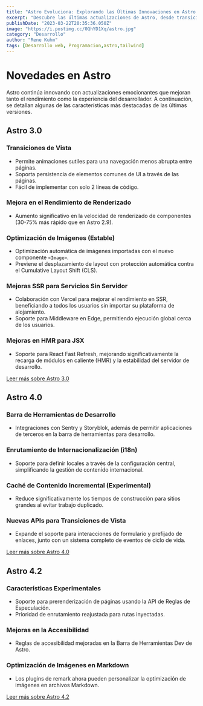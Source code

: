 ```yaml
---
title: "Astro Evoluciona: Explorando las Últimas Innovaciones en Astro 3.0, 4.0 y 4.2"
excerpt: "Descubre las últimas actualizaciones de Astro, desde transiciones de vista suaves y optimización de imágenes hasta avanzadas mejoras en SSR y una innovadora barra de herramientas de desarrollo. Astro 3.0, 4.0 y 4.2 traen mejoras significativas que prometen revolucionar el desarrollo web moderno, mejorando tanto el rendimiento como la experiencia del usuario."
publishDate: "2023-03-22T20:35:36.050Z"
image: "https://i.postimg.cc/0QhYD1Xq/astro.jpg"
category: "Desarrollo"
author: "Rene Kuhm"
tags: [Desarrollo web, Programacion,astro,tailwind]
---
```


# Novedades en Astro

Astro continúa innovando con actualizaciones emocionantes que mejoran tanto el rendimiento como la experiencia del desarrollador. A continuación, se detallan algunas de las características más destacadas de las últimas versiones.

## Astro 3.0

### Transiciones de Vista
- Permite animaciones sutiles para una navegación menos abrupta entre páginas.
- Soporta persistencia de elementos comunes de UI a través de las páginas.
- Fácil de implementar con solo 2 líneas de código.

### Mejora en el Rendimiento de Renderizado
- Aumento significativo en la velocidad de renderizado de componentes (30-75% más rápido que en Astro 2.9).

### Optimización de Imágenes (Estable)
- Optimización automática de imágenes importadas con el nuevo componente `<Image>`.
- Previene el desplazamiento de layout con protección automática contra el Cumulative Layout Shift (CLS).

### Mejoras SSR para Servicios Sin Servidor
- Colaboración con Vercel para mejorar el rendimiento en SSR, beneficiando a todos los usuarios sin importar su plataforma de alojamiento.
- Soporte para Middleware en Edge, permitiendo ejecución global cerca de los usuarios.

### Mejoras en HMR para JSX
- Soporte para React Fast Refresh, mejorando significativamente la recarga de módulos en caliente (HMR) y la estabilidad del servidor de desarrollo.

[Leer más sobre Astro 3.0](https://astro.build/blog/astro-30)

## Astro 4.0

### Barra de Herramientas de Desarrollo
- Integraciones con Sentry y Storyblok, además de permitir aplicaciones de terceros en la barra de herramientas para desarrollo.

### Enrutamiento de Internacionalización (i18n)
- Soporte para definir locales a través de la configuración central, simplificando la gestión de contenido internacional.

### Caché de Contenido Incremental (Experimental)
- Reduce significativamente los tiempos de construcción para sitios grandes al evitar trabajo duplicado.

### Nuevas APIs para Transiciones de Vista
- Expande el soporte para interacciones de formulario y prefijado de enlaces, junto con un sistema completo de eventos de ciclo de vida.

[Leer más sobre Astro 4.0](https://astro.build/blog/astro-40)

## Astro 4.2

### Características Experimentales
- Soporte para prerenderización de páginas usando la API de Reglas de Especulación.
- Prioridad de enrutamiento reajustada para rutas inyectadas.

### Mejoras en la Accesibilidad
- Reglas de accesibilidad mejoradas en la Barra de Herramientas Dev de Astro.

### Optimización de Imágenes en Markdown
- Los plugins de remark ahora pueden personalizar la optimización de imágenes en archivos Markdown.

[Leer más sobre Astro 4.2](https://astro.build/blog/astro-42)
